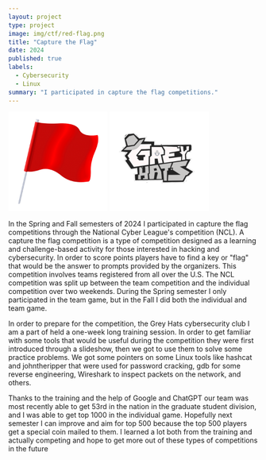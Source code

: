 ```yaml
---
layout: project
type: project
image: img/ctf/red-flag.png
title: "Capture the Flag"
date: 2024
published: true
labels:
  - Cybersecurity
  - Linux
summary: "I participated in capture the flag competitions."
---
```


<div class="text-center p-4">
  <img width="200px" src="../img/ctf/red-flag.png" class="img-thumbnail" >
  <img width="200px" src="../img/ctf/greyhats.png" class="img-thumbnail" >
</div>

In the Spring and Fall semesters of 2024 I participated in capture the flag competitions through the National Cyber League's competition (NCL). A capture the flag competition is a type of competition designed as a learning and challenge-based activity for those interested in hacking and cybersecurity. In order to score points players have to find a key or "flag" that would be the answer to prompts provided by the organizers. This competition involves teams registered from all over the U.S. The NCL competition was split up between the team competition and the individual competition over two weekends. During the Spring semester I only participated in the team game, but in the Fall I did both the individual and team game. 

In order to prepare for the competition, the Grey Hats cybersecurity club I am a part of held a one-week long training session. In order to get familiar with some tools that would be useful during the competition they were first introduced through a slideshow, then we got to use them to solve some practice problems. We got some pointers on some Linux tools like hashcat and johntheripper that were used for password cracking, gdb for some reverse engineering, Wireshark to inspect packets on the network, and others. 

Thanks to the training and the help of Google and ChatGPT our team was most recently able to get 53rd in the nation in the graduate student division, and I was able to get top 1000 in the individual game. Hopefully next semester I can improve and aim for top 500 because the top 500 players get a special coin mailed to them. I learned a lot both from the training and actually competing and hope to get more out of these types of competitions in the future
